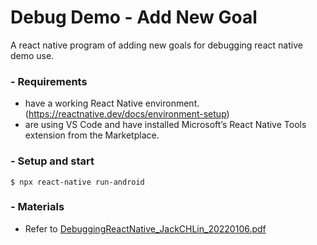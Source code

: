 # Debug Demo - Add New Goal
A react native program of adding new goals for debugging react native demo use.

### - Requirements

- have a working React Native environment. (https://reactnative.dev/docs/environment-setup)
- are using VS Code and have installed Microsoft’s React Native Tools extension from the Marketplace.

### - Setup and start

```
$ npx react-native run-android

```

### - Materials

- Refer to [DebuggingReactNative_JackCHLin_20220106.pdf](/DebuggingReactNative_JackCHLin_20220106.pdf)
